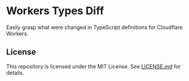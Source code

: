 # Workers Types Diff

Easily grasp what were changed in TypeScript definitions for Cloudflare Workers.

## License

This repository is licensed under the MIT License.
See [LICENSE.md]() for details.
